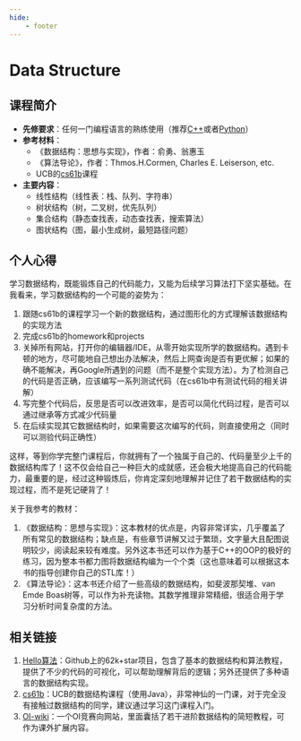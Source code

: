 ```yaml
---
hide:
    - footer
---
```

# Data Structure

## 课程简介

- **先修要求**：任何一门编程语言的熟练使用（推荐[C++](../da-yi-shang/c++.md)或者[Python](../da-yi-shang/python.md)）
- **参考材料**：
    - 《数据结构：思想与实现》，作者：俞勇、翁惠玉
    - 《算法导论》，作者：Thmos.H.Cormen, Charles E. Leiserson, etc.
    - UCB的[cs61b](https://sp18.datastructur.es/)课程
- **主要内容**：
    - 线性结构（线性表：栈、队列、字符串）
    - 树状结构（树，二叉树，优先队列）
    - 集合结构（静态查找表，动态查找表，搜索算法）
    - 图状结构（图，最小生成树，最短路径问题）

## 个人心得

学习数据结构，既能锻炼自己的代码能力，又能为后续学习算法打下坚实基础。在我看来，学习数据结构的一个可能的姿势为：

1. 跟随cs61b的课程学习一个新的数据结构，通过图形化的方式理解该数据结构的实现方法
2. 完成cs61b的homework和projects
3. 关掉所有网站，打开你的编辑器/IDE，从零开始实现所学的数据结构。遇到卡顿的地方，尽可能地自己想出办法解决，然后上网查询是否有更优解；如果的确不能解决，再Google所遇到的问题（而不是整个实现方法）。为了检测自己的代码是否正确，应该编写一系列测试代码（在cs61b中有测试代码的相关讲解）
4. 写完整个代码后，反思是否可以改进效率，是否可以简化代码过程，是否可以通过继承等方式减少代码量
5. 在后续实现其它数据结构时，如果需要这次编写的代码，则直接使用之（同时可以测验代码正确性）

这样，等到你学完整门课程后，你就拥有了一个独属于自己的、代码量至少上千的数据结构库了！这不仅会给自己一种巨大的成就感，还会极大地提高自己的代码能力，最重要的是，经过这种锻炼后，你肯定深刻地理解并记住了若干数据结构的实现过程，而不是死记硬背了！

关于我参考的教材：

1. 《数据结构：思想与实现》：这本教材的优点是，内容非常详实，几乎覆盖了所有常见的数据结构；缺点是，有些章节讲解又过于繁琐，文字量大且配图说明较少，阅读起来较有难度。另外这本书还可以作为基于C++的OOP的极好的练习，因为整本书都力图将数据结构编为一个个类（这也意味着可以根据这本书的指导创建你自己的STL库！）
2. 《算法导论》：这本书还介绍了一些高级的数据结构，如斐波那契堆、van Emde Boas树等，可以作为补充读物。其数学推理非常精细，很适合用于学习分析时间复杂度的方法。

## 相关链接

1. [Hello算法](https://www.hello-algo.com/)：Github上的62k+star项目，包含了基本的数据结构和算法教程，提供了不少的代码的可视化，可以帮助理解背后的逻辑；另外还提供了多种语言的数据结构实现。
2. [cs61b](https://sp18.datastructur.es/)：UCB的数据结构课程（使用Java），非常神仙的一门课，对于完全没有接触过数据结构的同学，建议通过学习这门课程入门。
3. [OI-wiki](https://oi-wiki.org/)：一个OI竞赛向网站，里面囊括了若干进阶数据结构的简短教程，可作为课外扩展内容。